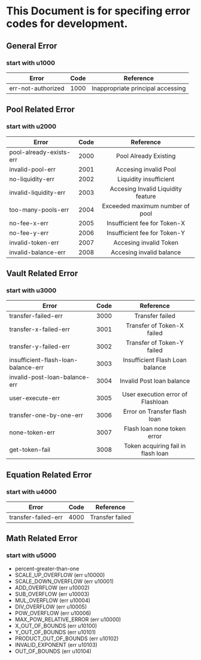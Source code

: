 # This Document is for specifing error codes for development.

## General Error
 ### start with u1000

 | Error        | Code         | Reference  |
| ------------- |:-------------:| :-----:|
| err-not-authorized    | 1000 | Inappropriate principal accessing  |

## Pool Related Error
 ### start with u2000
 | Error        | Code         | Reference  |
| ------------- |:-------------:| :-----:|
| pool-already-exists-err    | 2000 | Pool Already Existing |
| invalid-pool-err     | 2001      |  Accesing invalid Pool  |
| no-liquidity-err | 2002      |   Liquidity insufficient |
| invalid-liquidity-err | 2003      |  Accesing Invalid Liquidity feature |
| too-many-pools-err | 2004      |  Exceeded maximum number of pool |
| no-fee-x-err | 2005      |   Insufficient fee for Token-X  |
| no-fee-y-err | 2006      |   Insufficient fee for Token-Y |
| invalid-token-err | 2007      |  Accesing invalid Token |
| invalid-balance-err | 2008      |  Accesing invalid balance |

   
## Vault Related Error 
 ### start with u3000
 
 | Error        | Code         | Reference  |
| ------------- |:-------------:| :-----:|
| transfer-failed-err    | 3000 | Transfer failed  |
| transfer-x-failed-err     | 3001      |  Transfer of Token-X failed  |
| transfer-y-failed-err | 3002      |   Transfer of Token-Y failed |
| insufficient-flash-loan-balance-err  | 3003      |  Insufficient Flash Loan balance |
| invalid-post-loan-balance-err  | 3004      |  Invalid Post loan balance |
| user-execute-err | 3005      |   User execution error of Flashloan  |
| transfer-one-by-one-err | 3006      |   Error on Transfer flash loan |
| none-token-err  | 3007      |  Flash loan none token error |
| get-token-fail | 3008      |  Token acquiring fail in flash loan |

 

## Equation Related Error 
 ### start with u4000
  | Error        | Code         | Reference  |
| ------------- |:-------------:| :-----:|
| transfer-failed-err    | 4000 | Transfer failed  |

## Math Related Error
### start with u5000
- percent-greater-than-one
- SCALE_UP_OVERFLOW (err u10000)
- SCALE_DOWN_OVERFLOW (err u10001)
- ADD_OVERFLOW (err u10002)
- SUB_OVERFLOW (err u10003)
- MUL_OVERFLOW (err u10004)
- DIV_OVERFLOW (err u10005)
- POW_OVERFLOW (err u10006)
- MAX_POW_RELATIVE_ERROR (err u10000)
- X_OUT_OF_BOUNDS (err u10100)
- Y_OUT_OF_BOUNDS (err u10101)
- PRODUCT_OUT_OF_BOUNDS (err u10102)
- INVALID_EXPONENT (err u10103)
- OUT_OF_BOUNDS (err u10104)
